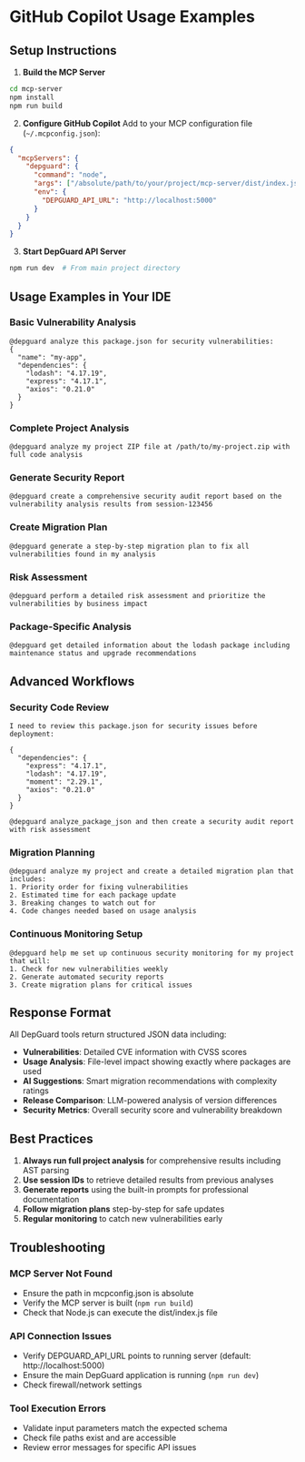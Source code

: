 # GitHub Copilot Usage Examples

## Setup Instructions

1. **Build the MCP Server**
```bash
cd mcp-server
npm install
npm run build
```

2. **Configure GitHub Copilot**
Add to your MCP configuration file (`~/.mcpconfig.json`):
```json
{
  "mcpServers": {
    "depguard": {
      "command": "node",
      "args": ["/absolute/path/to/your/project/mcp-server/dist/index.js"],
      "env": {
        "DEPGUARD_API_URL": "http://localhost:5000"
      }
    }
  }
}
```

3. **Start DepGuard API Server**
```bash
npm run dev  # From main project directory
```

## Usage Examples in Your IDE

### Basic Vulnerability Analysis
```
@depguard analyze this package.json for security vulnerabilities:
{
  "name": "my-app",
  "dependencies": {
    "lodash": "4.17.19",
    "express": "4.17.1",
    "axios": "0.21.0"
  }
}
```

### Complete Project Analysis
```
@depguard analyze my project ZIP file at /path/to/my-project.zip with full code analysis
```

### Generate Security Report
```
@depguard create a comprehensive security audit report based on the vulnerability analysis results from session-123456
```

### Create Migration Plan
```
@depguard generate a step-by-step migration plan to fix all vulnerabilities found in my analysis
```

### Risk Assessment
```
@depguard perform a detailed risk assessment and prioritize the vulnerabilities by business impact
```

### Package-Specific Analysis
```
@depguard get detailed information about the lodash package including maintenance status and upgrade recommendations
```

## Advanced Workflows

### Security Code Review
```
I need to review this package.json for security issues before deployment:

{
  "dependencies": {
    "express": "4.17.1",
    "lodash": "4.17.19", 
    "moment": "2.29.1",
    "axios": "0.21.0"
  }
}

@depguard analyze_package_json and then create a security audit report with risk assessment
```

### Migration Planning
```
@depguard analyze my project and create a detailed migration plan that includes:
1. Priority order for fixing vulnerabilities
2. Estimated time for each package update
3. Breaking changes to watch out for
4. Code changes needed based on usage analysis
```

### Continuous Monitoring Setup
```
@depguard help me set up continuous security monitoring for my project that will:
1. Check for new vulnerabilities weekly
2. Generate automated security reports
3. Create migration plans for critical issues
```

## Response Format

All DepGuard tools return structured JSON data including:

- **Vulnerabilities**: Detailed CVE information with CVSS scores
- **Usage Analysis**: File-level impact showing exactly where packages are used
- **AI Suggestions**: Smart migration recommendations with complexity ratings
- **Release Comparison**: LLM-powered analysis of version differences
- **Security Metrics**: Overall security score and vulnerability breakdown

## Best Practices

1. **Always run full project analysis** for comprehensive results including AST parsing
2. **Use session IDs** to retrieve detailed results from previous analyses
3. **Generate reports** using the built-in prompts for professional documentation
4. **Follow migration plans** step-by-step for safe updates
5. **Regular monitoring** to catch new vulnerabilities early

## Troubleshooting

### MCP Server Not Found
- Ensure the path in mcpconfig.json is absolute
- Verify the MCP server is built (`npm run build`)
- Check that Node.js can execute the dist/index.js file

### API Connection Issues
- Verify DEPGUARD_API_URL points to running server (default: http://localhost:5000)
- Ensure the main DepGuard application is running (`npm run dev`)
- Check firewall/network settings

### Tool Execution Errors
- Validate input parameters match the expected schema
- Check file paths exist and are accessible
- Review error messages for specific API issues